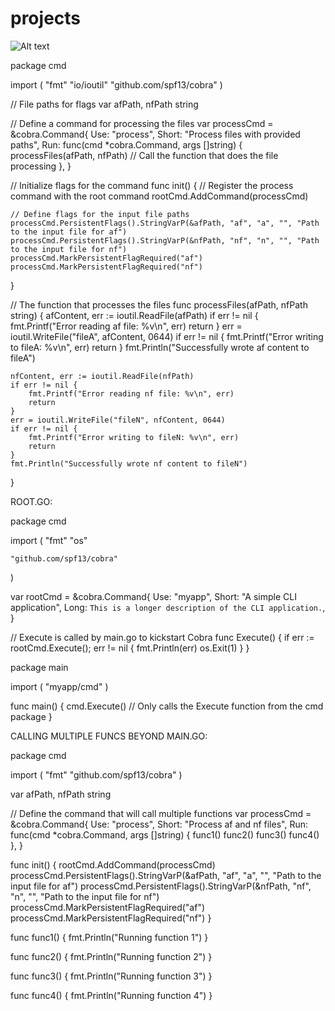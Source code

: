 # projects

![Alt text](/relative/path/to/img.jpg?raw=true "Optional Title")

package cmd

import (
	"fmt"
	"io/ioutil"
	"github.com/spf13/cobra"
)

// File paths for flags
var afPath, nfPath string

// Define a command for processing the files
var processCmd = &cobra.Command{
	Use:   "process",
	Short: "Process files with provided paths",
	Run: func(cmd *cobra.Command, args []string) {
		processFiles(afPath, nfPath)  // Call the function that does the file processing
	},
}

// Initialize flags for the command
func init() {
	// Register the process command with the root command
	rootCmd.AddCommand(processCmd)

	// Define flags for the input file paths
	processCmd.PersistentFlags().StringVarP(&afPath, "af", "a", "", "Path to the input file for af")
	processCmd.PersistentFlags().StringVarP(&nfPath, "nf", "n", "", "Path to the input file for nf")
	processCmd.MarkPersistentFlagRequired("af")
	processCmd.MarkPersistentFlagRequired("nf")
}

// The function that processes the files
func processFiles(afPath, nfPath string) {
	afContent, err := ioutil.ReadFile(afPath)
	if err != nil {
		fmt.Printf("Error reading af file: %v\n", err)
		return
	}
	err = ioutil.WriteFile("fileA", afContent, 0644)
	if err != nil {
		fmt.Printf("Error writing to fileA: %v\n", err)
		return
	}
	fmt.Println("Successfully wrote af content to fileA")

	nfContent, err := ioutil.ReadFile(nfPath)
	if err != nil {
		fmt.Printf("Error reading nf file: %v\n", err)
		return
	}
	err = ioutil.WriteFile("fileN", nfContent, 0644)
	if err != nil {
		fmt.Printf("Error writing to fileN: %v\n", err)
		return
	}
	fmt.Println("Successfully wrote nf content to fileN")
}


ROOT.GO:

package cmd

import (
	"fmt"
	"os"

	"github.com/spf13/cobra"
)

var rootCmd = &cobra.Command{
	Use:   "myapp",
	Short: "A simple CLI application",
	Long:  `This is a longer description of the CLI application.`,
}

// Execute is called by main.go to kickstart Cobra
func Execute() {
	if err := rootCmd.Execute(); err != nil {
		fmt.Println(err)
		os.Exit(1)
	}
}


package main

import (
	"myapp/cmd"
)

func main() {
	cmd.Execute()  // Only calls the Execute function from the cmd package
}



CALLING MULTIPLE FUNCS BEYOND MAIN.GO:

package cmd

import (
	"fmt"
	"github.com/spf13/cobra"
)

var afPath, nfPath string

// Define the command that will call multiple functions
var processCmd = &cobra.Command{
	Use:   "process",
	Short: "Process af and nf files",
	Run: func(cmd *cobra.Command, args []string) {
		func1()
		func2()
		func3()
		func4()
	},
}

func init() {
	rootCmd.AddCommand(processCmd)
	processCmd.PersistentFlags().StringVarP(&afPath, "af", "a", "", "Path to the input file for af")
	processCmd.PersistentFlags().StringVarP(&nfPath, "nf", "n", "", "Path to the input file for nf")
	processCmd.MarkPersistentFlagRequired("af")
	processCmd.MarkPersistentFlagRequired("nf")
}

func func1() {
	fmt.Println("Running function 1")
}

func func2() {
	fmt.Println("Running function 2")
}

func func3() {
	fmt.Println("Running function 3")
}

func func4() {
	fmt.Println("Running function 4")
}


